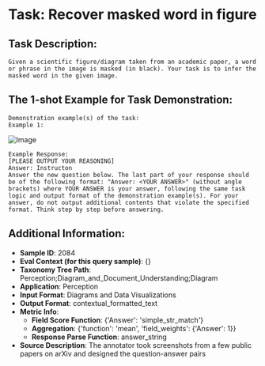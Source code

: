 # Task: Recover masked word in figure

## Task Description:

```
Given a scientific figure/diagram taken from an academic paper, a word or phrase in the image is masked (in black). Your task is to infer the masked word in the given image.
```

## The 1-shot Example for Task Demonstration:

```
Demonstration example(s) of the task:
Example 1:
```

![Image](1.png)

```
Example Response:
[PLEASE OUTPUT YOUR REASONING]
Answer: Instructon
Answer the new question below. The last part of your response should be of the following format: "Answer: <YOUR ANSWER>" (without angle brackets) where YOUR ANSWER is your answer, following the same task logic and output format of the demonstration example(s). For your answer, do not output additional contents that violate the specified format. Think step by step before answering.
```

## Additional Information:

- **Sample ID**: 2084
- **Eval Context (for this query sample)**: {}
- **Taxonomy Tree Path**: Perception;Diagram_and_Document_Understanding;Diagram
- **Application**: Perception
- **Input Format**: Diagrams and Data Visualizations
- **Output Format**: contextual_formatted_text
- **Metric Info**:
  - **Field Score Function**: {'Answer': 'simple_str_match'}
  - **Aggregation**: {'function': 'mean', 'field_weights': {'Answer': 1}}
  - **Response Parse Function**: answer_string
- **Source Description**: The annotator took screenshots from a few public papers on arXiv and designed the question-answer pairs
